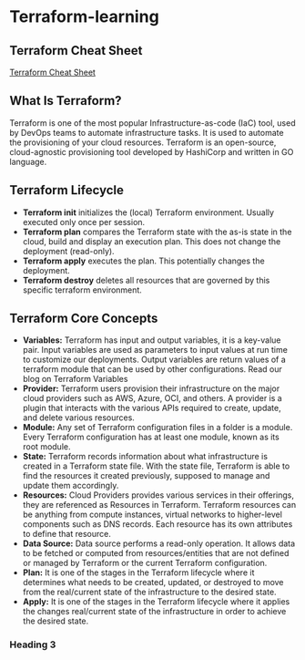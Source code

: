 # Terraform-learning

## Terraform Cheat Sheet

[Terraform Cheat Sheet](https://github.com/srirymec/terraform-learning/blob/main/Terraform%20Cheat%20sheet.md)

## What Is Terraform?

Terraform is one of the most popular Infrastructure-as-code (IaC) tool, used by DevOps teams to automate infrastructure tasks. It is used to automate the provisioning of your cloud resources. Terraform is an open-source, cloud-agnostic provisioning tool developed by HashiCorp and written in GO language.

## Terraform Lifecycle

- **Terraform init** initializes the (local) Terraform environment. Usually executed only once per session.
- **Terraform plan** compares the Terraform state with the as-is state in the cloud, build and display an execution plan. This does not change the deployment (read-only).
- **Terraform apply** executes the plan. This potentially changes the deployment.
- **Terraform destroy** deletes all resources that are governed by this specific terraform environment.

## Terraform Core Concepts

- **Variables:** Terraform has input and output variables, it is a key-value pair. Input variables are used as parameters to input values at run time to customize our deployments. Output variables are return values of a terraform module that can be used by other configurations.
Read our blog on Terraform Variables
- **Provider:** Terraform users provision their infrastructure on the major cloud providers such as AWS, Azure, OCI, and others. A provider is a plugin that interacts with the various APIs required to create, update, and delete various resources.
- **Module:** Any set of Terraform configuration files in a folder is a module. Every Terraform configuration has at least one module, known as its root module.
- **State:** Terraform records information about what infrastructure is created in a Terraform state file. With the state file, Terraform is able to find the resources it created previously, supposed to manage and update them accordingly.
- **Resources:** Cloud Providers provides various services in their offerings, they are referenced as Resources in Terraform. Terraform resources can be anything from compute instances, virtual networks to higher-level components such as DNS records. Each resource has its own attributes to define that resource.
- **Data Source:** Data source performs a read-only operation. It allows data to be fetched or computed from resources/entities that are not defined or managed by Terraform or the current Terraform configuration.
- **Plan:** It is one of the stages in the Terraform lifecycle where it determines what needs to be created, updated, or destroyed to move from the real/current state of the infrastructure to the desired state.
- **Apply:** It is one of the stages in the Terraform lifecycle where it applies the changes real/current state of the infrastructure in order to achieve the desired state.

### Heading 3
